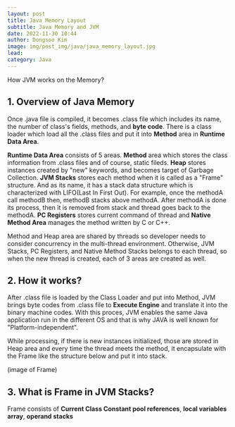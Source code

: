```yaml
---
layout: post
title: Java Memory Layout
subtitle: Java Memory and JVM
date: 2022-11-30 10:44
author: Dongsoo Kim
image: img/post_img/java/java_memory_layout.jpg
lead:
category: Java
---
```


How JVM works on the Memory?

## **1. Overview of Java Memory**

Once .java file is compiled, it becomes .class file which includes its name, the number of class's fields, methods, and **byte code**. There is a class loader which load all the .class files and put it into **Method** area in **Runtime Data Area**.

**Runtime Data Area** consists of 5 areas. **Method** area which stores the class information from .class files and of course, static fileds. **Heap** stores instances created by "new" keywords, and becomes target of Garbage Collection. **JVM Stacks** stores each method when it is called as a "Frame" structure. And as its name, it has a stack data structure which is characterized with LIFO(Last In First Out). For example, once the methodA call methodB then, methodB stacks above methodA. After methodA is done its process, then it is removed from stack and thread goes back to the methodA. **PC Registers** stores current command of thread and **Native Method Area** manages the method written by C or C++.

Method and Heap area are shared by threads so developer needs to consider concurrency in the multi-thread environment. Otherwise, JVM Stacks, PC Registers, and Native Method Stacks belongs to each thread, so when the new thread is created, each of 3 areas are created as well.

## **2. How it works?**

After .class file is loaded by the Class Loader and put into Method, JVM brings byte codes from .class file to **Execute Engine** and translate it into the binary machine codes. With this proces, JVM enables the same Java application run in the different OS and that is why JAVA is well known for "Platform-independent".

While processing, if there is new instances initialized, those are stored in Heap area and every time the thread meets the method, it encapsulate with the Frame like the structure below and put it into stack.

(image of Frame)

## **3. What is Frame in JVM Stacks?**

Frame consists of **Current Class Constant pool references**, **local variables array**, **operand stacks**
